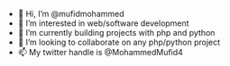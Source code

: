 - 👋 Hi, I’m @mufidmohammed
- 👀 I’m interested in web/software development
- 🌱 I’m currently building projects with php and python
- 💞️ I’m looking to collaborate on any php/python project
- 📫 My twitter handle is @MohammedMufid4

<!---
mufidmohammed/mufidmohammed is a ✨ special ✨ repository because its `README.md` (this file) appears on your GitHub profile.
You can click the Preview link to take a look at your changes.
--->
